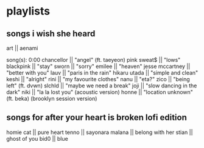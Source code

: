 # playlists

## songs i wish she heard

art || aenami

song(s):
0:00 chancellor || "angel" (ft. taeyeon)
pink sweat\$ || "lows"
blackpink || "stay"
sworn || "sorry"
emilee || "heaven"
jesse mccartney || "better with you"
lauv || "paris in the rain"
hikaru utada || "simple and clean"
keshi || "alright"
rini || "my favourite clothes"
nanu || "eta?"
zico || "being left" (ft. dvwn)
slchld || "maybe we need a break"
joji || "slow dancing in the dark"
niki || "la la lost you" (acoustic version)
honne || "location unknown" (ft. beka) (brooklyn session version)

## songs for after your heart is broken lofi edition

homie cat || pure heart
tenno || sayonara
malana || belong with her
stian || ghost of you
bid0 || blue